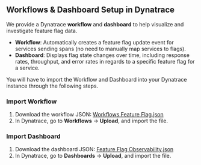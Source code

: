 ## Workflows & Dashboard Setup in Dynatrace

We provide a Dynatrace **workflow** and **dashboard** to help visualize and investigate feature flag data.

- **Workflow**: Automatically creates a feature flag update event for services sending spans (no need to manually map services to flags).
- **Dashboard**: Displays flag state changes over time, including response rates, throughput, and error rates in regards to a specific feature flag for a service.

You will have to import the Workflow and Dashboard into your Dynatrace instance through the following steps.

### Import Workflow

1. Download the workflow JSON: [Workflows Feature Flag.json](https://github.com/DevCycleHQ-Labs/dynatrace-integration/blob/main/Workflows%20Feature%20Flag.json)
2. In Dynatrace, go to **Workflows** → **Upload**, and import the file.

### Import Dashboard

1. Download the dashboard JSON: [Feature Flag Observability.json](https://github.com/DevCycleHQ-Labs/dynatrace-integration/blob/main/Feature%20Flag%20Observability.json)
2. In Dynatrace, go to **Dashboards** → **Upload**, and import the file.
